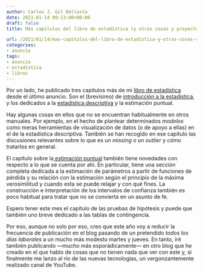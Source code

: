 ```yaml
---
author: Carlos J. Gil Bellosta
date: 2021-01-14 09:13:00+00:00
draft: false
title: Más capítulos del libro de estadística (y otras cosas y proyectos para 2021)

url: /2021/01/14/mas-capitulos-del-libro-de-estadistica-y-otras-cosas-y-proyectos-para-2021/
categories:
- anuncio
tags:
- anuncio
- estadística
- libros
---
```


Por un lado, he publicado tres capítulos más de mi [libro de estadística](https://datanalytics.com/libro_estadistica/) desde el último anuncio. Son el (brevísimo) de [introducción a la estadística](https://datanalytics.com/libro_estadistica/introducci%C3%B3n-a-la-estad%C3%ADstica.html), y los dedicados a la [estadística descriptiva](https://datanalytics.com/libro_estadistica/estad%C3%ADstica-descriptiva.html) y la estimación puntual.

Hay algunas cosas en ellos que no se encuentran habitualmente en otros manuales. Por ejemplo, en el hecho de plantear determinados _modelos_ como meras herramientas de visualización de datos (o de apoyo a ellas) en el de la estadística descriptiva. También se han recogido en ese capítulo las discusiones relevantes sobre lo que es un _missing_ o un _outlier_ y cómo tratarlos en general.

El capítulo sobre la[ estimación puntual](https://datanalytics.com/libro_estadistica/estimaci%C3%B3n-puntual.html) también tiene novedades con respecto a lo que se cuenta por ahí. En particular, tiene una sección completa dedicada a la estimación de parámetros a partir de funciones de pérdida y su relación con la estimación según el principio de la máxima verosimilitud y cuando esta se puede relajar y con qué fines. La construcción e interpretación de los intervalos de confianza también es poco habitual para tratar que no se convierta en un asunto de fe.

Espero tener este mes el capítulo de las pruebas de hipótesis y puede que también uno breve dedicado a las tablas de contingencia.

Por eso, aunque no solo por eso, creo que este año voy a reducir la frecuencia de publicación en el blog pasando de un pretendido _todos los días laborales_ a un mucho más modesto martes y jueves. En tanto, iré también publicando —mucho más esporádicamente— en otro blog que he creado en el que hablo de cosas que no tienen nada que ver con este y, si finalmente me lanzo al río de las nuevas tecnologías, un vergonzantemente realizado canal de YouTube.